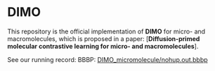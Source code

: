 # DIMO #

This repository is the official implementation of **DIMO** for micro- and macromolecules, 
which is proposed in a paper: [**Diffusion-primed molecular contrastive learning for micro- and macromolecules**]. 

See our running record:
BBBP: [DIMO_micromolecule/nohup.out.bbbp](DIMO_micromolecule/nohup.out.bbbp)

